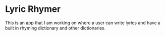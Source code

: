 # Lyric Rhymer

This is an app that I am working on where a user can write lyrics and have a built in rhyming dictionary and other dictionaries.

